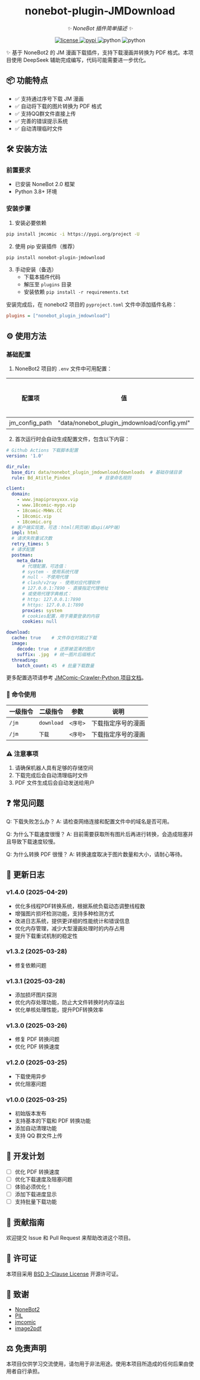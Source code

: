 <div align="center">

# nonebot-plugin-JMDownload

_✨ NoneBot 插件简单描述 ✨_

<a href="./LICENSE">
    <img src="https://img.shields.io/github/license/QuickLAW/nonebot_plugin_JMDownload" alt="license">
</a>
<a href="https://pypi.org/project/nonebot-plugin-jmdownload/">
    <img src="https://img.shields.io/pypi/v/nonebot-plugin-jmdownload" alt="pypi">
</a>
<img src="https://img.shields.io/badge/python-3.8+-blue.svg" alt="python">
<img src="https://img.shields.io/badge/NoneBot-2.0.0rc1+-green.svg" alt="python">

</div>

✨ 基于 NoneBot2 的 JM 漫画下载插件，支持下载漫画并转换为 PDF 格式。本项目使用 DeepSeek 辅助完成编写，代码可能需要进一步优化。

## 📦 功能特点

- ✅ 支持通过序号下载 JM 漫画
- ✅ 自动将下载的图片转换为 PDF 格式
- ✅ 支持QQ群文件直接上传
- ✅ 完善的错误提示系统
- ✅ 自动清理临时文件

## 🛠️ 安装方法

### 前置要求
- 已安装 NoneBot 2.0 框架
- Python 3.8+ 环境

### 安装步骤

1. 安装必要依赖

```bash
pip install jmcomic -i https://pypi.org/project -U
```

2. 使用 pip 安装插件（推荐）

```bash
pip install nonebot-plugin-jmdownload
```

3. 手动安装（备选）
   - 下载本插件代码
   - 解压至 `plugins` 目录
   - 安装依赖 `pip install -r requirements.txt`

安装完成后，在 nonebot2 项目的 `pyproject.toml` 文件中添加插件名称：

```ini
plugins = ["nonebot_plugin_jmdownload"]
```

## ⚙️ 使用方法

### 基础配置

1. NoneBot2 项目的 `.env` 文件中可用配置：

| 配置项 | 值 | 是否必须 |
|-------|-----|---------|
| jm_config_path | "data/nonebot_plugin_jmdownload/config.yml" | 否 |

2. 首次运行时会自动生成配置文件，包含以下内容：

```yaml
# Github Actions 下载脚本配置
version: '1.0'

dir_rule:
  base_dir: data/nonebot_plugin_jmdownload/downloads  # 基础存储目录
  rule: Bd_Atitle_Pindex           # 目录命名规则

client:
  domain:
    - www.jmapiproxyxxx.vip
    - www.18comic-mygo.vip
    - 18comic-MHWs.CC
    - 18comic.vip
    - 18comic.org
  # 客户端实现类，可选：html(网页端)或api(APP端)
  impl: html
  # 请求失败重试次数
  retry_times: 5
  # 请求配置
  postman:
    meta_data:
      # 代理配置，可选值：
      # system - 使用系统代理
      # null - 不使用代理
      # clash/v2ray - 使用对应代理软件
      # 127.0.0.1:7890 - 直接指定代理地址
      # 或使用代理字典格式：
      # http: 127.0.0.1:7890
      # https: 127.0.0.1:7890
      proxies: system
      # cookies配置，用于需要登录的内容
      cookies: null

download:
  cache: true    # 文件存在时跳过下载
  image:
    decode: true  # 还原被混淆的图片
    suffix: .jpg  # 统一图片后缀格式
  threading:
    batch_count: 45  # 批量下载数量
```

更多配置选项请参考 [JMComic-Crawler-Python 项目文档](https://jmcomic.readthedocs.io/zh-cn/latest/option_file_syntax/)。

### 🚀 命令使用

| 一级指令 | 二级指令 | 参数 | 说明 |
|---------|----------|------|------|
| `/jm` | `download` | `<序号>` | 下载指定序号的漫画 |
| `/jm` | `下载` | `<序号>` | 下载指定序号的漫画 |
### ⚠️ 注意事项

1. 请确保机器人具有足够的存储空间
2. 下载完成后会自动清理临时文件
3. PDF 文件生成后会自动发送给用户

## ❓ 常见问题

Q: 下载失败怎么办？
A: 请检查网络连接和配置文件中的域名是否可用。

Q: 为什么下载速度很慢？
A: 目前需要获取所有图片后再进行转换，会造成阻塞并且导致下载速度较慢。

Q: 为什么转换 PDF 很慢？
A: 转换速度取决于图片数量和大小，请耐心等待。

## 📝 更新日志
### v1.4.0 (2025-04-29)
- 优化多线程PDF转换系统，根据系统负载动态调整线程数
- 增强图片损坏检测功能，支持多种检测方式
- 改进日志系统，提供更详细的性能统计和错误信息
- 优化内存管理，减少大型漫画处理时的内存占用
- 提升下载重试机制的稳定性

### v1.3.2 (2025-03-28)
- 修复依赖问题

### v1.3.1 (2025-03-28)
- 添加损坏图片探测
- 优化内存处理功能，防止大文件转换时内存溢出
- 优化单核处理性能，提升PDF转换效率

### v1.3.0 (2025-03-26)
- 修复 PDF 转换问题
- 优化 PDF 转换速度

### v1.2.0 (2025-03-25)
- 下载使用异步
- 优化阻塞问题

### v1.0.0 (2025-03-25)
- 初始版本发布
- 支持基本的下载和 PDF 转换功能
- 添加自动清理功能
- 支持 QQ 群文件上传

## 🎯 开发计划

- [ ] 优化 PDF 转换速度
- [ ] 优化下载速度及阻塞问题
- [ ] 体验必须优化！
- [ ] 添加下载进度显示
- [ ] 支持批量下载功能

## 🤝 贡献指南

欢迎提交 Issue 和 Pull Request 来帮助改进这个项目。

## 📄 许可证

本项目采用 [BSD 3-Clause License](LICENSE) 开源许可证。

## 🙏 致谢

- [NoneBot2](https://github.com/nonebot/nonebot2)
- [PIL](https://python-pillow.org/)
- [jmcomic](https://github.com/hect0x7/JMComic-Crawler-Python)
- [image2pdf](https://github.com/salikx/image2pdf)

## ⚖️ 免责声明

本项目仅供学习交流使用，请勿用于非法用途。使用本项目所造成的任何后果由使用者自行承担。